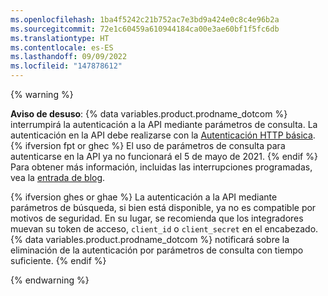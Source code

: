 ```yaml
---
ms.openlocfilehash: 1ba4f5242c21b752ac7e3bd9a424e0c8c4e96b2a
ms.sourcegitcommit: 72e1c60459a610944184ca00e3ae60bf1f5fc6db
ms.translationtype: HT
ms.contentlocale: es-ES
ms.lasthandoff: 09/09/2022
ms.locfileid: "147878612"
---
```

{% warning %}

**Aviso de desuso**: {% data variables.product.prodname_dotcom %} interrumpirá la autenticación a la API mediante parámetros de consulta. La autenticación en la API debe realizarse con la [Autenticación HTTP básica](/rest/overview/other-authentication-methods#via-oauth-and-personal-access-tokens).{% ifversion fpt or ghec %} El uso de parámetros de consulta para autenticarse en la API ya no funcionará el 5 de mayo de 2021. {% endif %} Para obtener más información, incluidas las interrupciones programadas, vea la [entrada de blog](https://developer.github.com/changes/2020-02-10-deprecating-auth-through-query-param/).

{% ifversion ghes or ghae %} La autenticación a la API mediante parámetros de búsqueda, si bien está disponible, ya no es compatible por motivos de seguridad. En su lugar, se recomienda que los integradores muevan su token de acceso, `client_id` o `client_secret` en el encabezado. {% data variables.product.prodname_dotcom %} notificará sobre la eliminación de la autenticación por parámetros de consulta con tiempo suficiente. {% endif %}

{% endwarning %}
